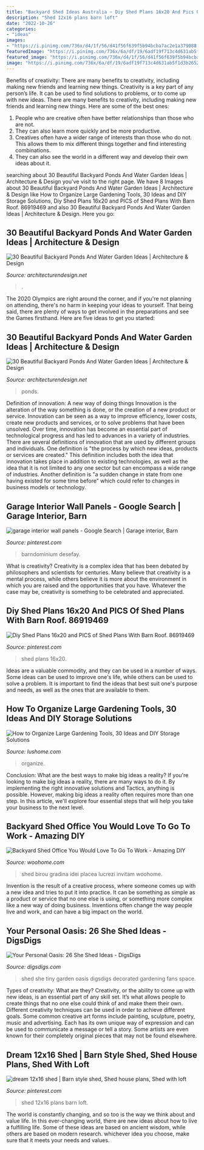```yaml
---
title: "Backyard Shed Ideas Australia ~ Diy Shed Plans 16x20 And Pics Of Shed Plans With Barn Roof. 86919469"
description: "Shed 12x16 plans barn loft"
date: "2022-10-26"
categories:
- "ideas"
images:
- "https://i.pinimg.com/736x/d4/1f/56/d41f56f639f5b94bcba7ac2e1a379088.jpg"
featuredImage: "https://i.pinimg.com/736x/6a/df/19/6adf19f713c4d631ab5f1d3b26527248.jpg"
featured_image: "https://i.pinimg.com/736x/d4/1f/56/d41f56f639f5b94bcba7ac2e1a379088.jpg"
image: "https://i.pinimg.com/736x/6a/df/19/6adf19f713c4d631ab5f1d3b26527248.jpg"
---
```



Benefits of creativity: There are many benefits to creativity, including making new friends and learning new things.
Creativity is a key part of any person’s life. It can be used to find solutions to problems, or to come up with new ideas. There are many benefits to creativity, including making new friends and learning new things. Here are some of the best ones: 
1. People who are creative often have better relationships than those who are not.
2. They can also learn more quickly and be more productive.
3. Creatives often have a wider range of interests than those who do not. This allows them to mix different things together and find interesting combinations.
4. They can also see the world in a different way and develop their own ideas about it.

	

		
searching about 30 Beautiful Backyard Ponds And Water Garden Ideas | Architecture &amp; Design you've visit to the right page. We have 8 Images about 30 Beautiful Backyard Ponds And Water Garden Ideas | Architecture &amp; Design like How to Organize Large Gardening Tools, 30 Ideas and DIY Storage Solutions, Diy Shed Plans 16x20 and PICS of Shed Plans With Barn Roof. 86919469 and also 30 Beautiful Backyard Ponds And Water Garden Ideas | Architecture &amp; Design. Here you go:
		
    
## 30 Beautiful Backyard Ponds And Water Garden Ideas | Architecture &amp; Design

<img loading=lazy src="https://cdn.architecturendesign.net/wp-content/uploads/2015/06/AD-Backyard-Ponds-Water-Gardens-20.jpg" onerror="this.onerror=null;this.src='https://tse3.mm.bing.net/th?id=OIP.d87ifvObwnRT0bwMs-9b3gHaK2&amp;pid=15.1';" alt="30 Beautiful Backyard Ponds And Water Garden Ideas | Architecture &amp; Design">

_Source: architecturendesign.net_

>. 

	

The 2020 Olympics are right around the corner, and if you're not planning on attending, there's no harm in keeping your ideas to yourself. That being said, there are plenty of ways to get involved in the preparations and see the Games firsthand. Here are five ideas to get you started: 

    
## 30 Beautiful Backyard Ponds And Water Garden Ideas | Architecture &amp; Design

<img loading=lazy src="https://cdn.architecturendesign.net/wp-content/uploads/2015/06/AD-Backyard-Ponds-Water-Gardens-24.jpg" onerror="this.onerror=null;this.src='https://tse3.mm.bing.net/th?id=OIP.45aPz7vmloyj3XvEHAO3pAHaJ4&amp;pid=15.1';" alt="30 Beautiful Backyard Ponds And Water Garden Ideas | Architecture &amp; Design">

_Source: architecturendesign.net_

>ponds. 

	

Definition of innovation: A new way of doing things
Innovation is the alteration of the way something is done, or the creation of a new product or service. Innovation can be seen as a way to improve efficiency, lower costs, create new products and services, or to solve problems that have been unsolved. Over time, innovation has become an essential part of technological progress and has led to advances in a variety of industries.
There are several definitions of innovation that are used by different groups and individuals. One definition is "the process by which new ideas, products or services are created." This definition includes both the idea that innovation takes place in addition to existing technologies, as well as the idea that it is not limited to any one sector but can encompass a wide range of industries. Another definition is "a sudden change in state from one having existed for some time before" which could refer to changes in business models or technology.

    
## Garage Interior Wall Panels - Google Search | Garage Interior, Barn

<img loading=lazy src="https://i.pinimg.com/736x/6a/df/19/6adf19f713c4d631ab5f1d3b26527248.jpg" onerror="this.onerror=null;this.src='https://tse1.mm.bing.net/th?id=OIP.lrdzM8EzPBw1pXd53BFj4gHaJ3&amp;pid=15.1';" alt="garage interior wall panels - Google Search | Garage interior, Barn">

_Source: pinterest.com_

>barndominium desefay. 

	

What is creativity?
Creativity is a complex idea that has been debated by philosophers and scientists for centuries. Many believe that creativity is a mental process, while others believe it is more about the environment in which you are raised and the opportunities that you have. Whatever the case may be, creativity is something to be celebrated and appreciated.

    
## Diy Shed Plans 16x20 And PICS Of Shed Plans With Barn Roof. 86919469

<img loading=lazy src="https://i.pinimg.com/736x/39/13/34/3913348571ae5cf604ebfe4d354c8250.jpg" onerror="this.onerror=null;this.src='https://tse1.mm.bing.net/th?id=OIP.EZBov9jqt0Z72bD7Sfmb0QHaF1&amp;pid=15.1';" alt="Diy Shed Plans 16x20 and PICS of Shed Plans With Barn Roof. 86919469">

_Source: pinterest.com_

>shed plans 16x20. 

	

Ideas are a valuable commodity, and they can be used in a number of ways. Some ideas can be used to improve one's life, while others can be used to solve a problem. It is important to find the ideas that best suit one's purpose and needs, as well as the ones that are available to them.

    
## How To Organize Large Gardening Tools, 30 Ideas And DIY Storage Solutions

<img loading=lazy src="https://www.lushome.com/wp-content/uploads/2020/01/storage-ideas-gadening-tools-26.jpg" onerror="this.onerror=null;this.src='https://tse2.mm.bing.net/th?id=OIP.FJWVSook7nm9MPxbnuUo0wAAAA&amp;pid=15.1';" alt="How to Organize Large Gardening Tools, 30 Ideas and DIY Storage Solutions">

_Source: lushome.com_

>organize. 

	

Conclusion: What are the best ways to make big ideas a reality?
If you're looking to make big ideas a reality, there are many ways to do it. By implementing the right innovative solutions and Tactics, anything is possible. However, making big ideas a reality often requires more than one step. In this article, we'll explore four essential steps that will help you take your business to the next level.

    
## Backyard Shed Office You Would Love To Go To Work - Amazing DIY

<img loading=lazy src="https://www.woohome.com/wp-content/uploads/2015/12/Backyard-Cottage-Office-3.jpg" onerror="this.onerror=null;this.src='https://tse4.mm.bing.net/th?id=OIP.qx9to9VMWSwLrMgPsA--uwHaJ4&amp;pid=15.1';" alt="Backyard Shed Office You Would Love To Go To Work - Amazing DIY">

_Source: woohome.com_

>shed birou gradina idei placea lucrezi invitam woohome. 

	

Invention is the result of a creative process, where someone comes up with a new idea and tries to put it into practice. It can be something as simple as a product or service that no one else is using, or something more complex like a new way of doing business. Inventions often change the way people live and work, and can have a big impact on the world.

    
## Your Personal Oasis: 26 She Shed Ideas - DigsDigs

<img loading=lazy src="https://www.digsdigs.com/photos/2017/07/22-a-tiny-sewing-room-can-be-your-hobby-oasis-use-your-she-shed-the-best-way-possible.jpg" onerror="this.onerror=null;this.src='https://tse4.mm.bing.net/th?id=OIP.igUVv71T2IZOF3unLLidtQHaLH&amp;pid=15.1';" alt="Your Personal Oasis: 26 She Shed Ideas - DigsDigs">

_Source: digsdigs.com_

>shed she tiny garden oasis digsdigs decorated gardening fans space. 

	

Types of creativity: What are they?
Creativity, or the ability to come up with new ideas, is an essential part of any skill set. It’s what allows people to create things that no one else could think of and make them their own. Different creativity techniques can be used in order to achieve different goals.
Some common creative art forms include painting, sculpture, poetry, music and advertising. Each has its own unique way of expression and can be used to communicate a message or tell a story. Some artists are even known for their completely original pieces that may not be found elsewhere.

    
## Dream 12x16 Shed | Barn Style Shed, Shed House Plans, Shed With Loft

<img loading=lazy src="https://i.pinimg.com/736x/d4/1f/56/d41f56f639f5b94bcba7ac2e1a379088.jpg" onerror="this.onerror=null;this.src='https://tse3.mm.bing.net/th?id=OIP.TYrvsh6RWDivIISYX19zJAHaJ3&amp;pid=15.1';" alt="dream 12x16 shed | Barn style shed, Shed house plans, Shed with loft">

_Source: pinterest.com_

>shed 12x16 plans barn loft. 

	

The world is constantly changing, and so too is the way we think about and value life. In this ever-changing world, there are new ideas about how to live a fulfilling life. Some of these ideas are based on ancient wisdom, while others are based on modern research. whichever idea you choose, make sure that it meets your needs and values.

